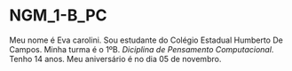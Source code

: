 # NGM_1-B_PC
Meu nome é Eva carolini.
Sou estudante do Colégio Estadual Humberto De Campos.
Minha turma é o 1ºB.
_Diciplina de Pensamento Computacional_.
Tenho 14 anos.
Meu aniversário é no dia 05 de novembro.

